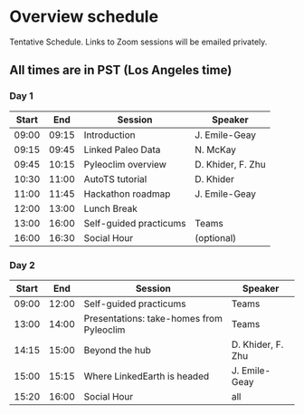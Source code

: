 # Overview schedule

Tentative Schedule. Links to Zoom sessions will be emailed privately.

## All times are in PST (Los Angeles time)

### Day 1

| Start | End | Session | Speaker |
| ---- | ---- | --------- | ------------------- |   
| 09:00 | 09:15 | Introduction  | J. Emile-Geay |
|09:15|09:45| Linked Paleo Data | N. McKay|
|09:45|10:15| Pyleoclim overview| D. Khider, F. Zhu|
|10:30|11:00| AutoTS tutorial   | D. Khider|
|11:00|11:45| Hackathon roadmap | J. Emile-Geay |
|12:00|13:00| Lunch Break       |          |
|13:00|16:00| Self-guided practicums| Teams |
|16:00|16:30| Social Hour       | (optional)

### Day 2

| Start | End | Session | Speaker |
| ---- | ---- | --------- | ------------------- |   
| 09:00 | 12:00 | Self-guided practicums| Teams|
|13:00|14:00|Presentations: take-homes from Pyleoclim| Teams|
|14:15|15:00|Beyond the hub| D. Khider, F. Zhu|
|15:00|15:15| Where LinkedEarth is headed| J. Emile-Geay|
|15:20|16:00|Social Hour            | all   
